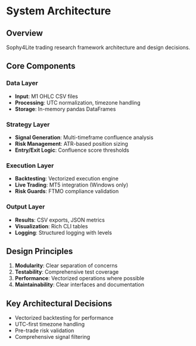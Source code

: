 # System Architecture

## Overview
Sophy4Lite trading research framework architecture and design decisions.

## Core Components

### Data Layer
- **Input**: M1 OHLC CSV files
- **Processing**: UTC normalization, timezone handling
- **Storage**: In-memory pandas DataFrames

### Strategy Layer
- **Signal Generation**: Multi-timeframe confluence analysis
- **Risk Management**: ATR-based position sizing
- **Entry/Exit Logic**: Confluence score thresholds

### Execution Layer
- **Backtesting**: Vectorized execution engine
- **Live Trading**: MT5 integration (Windows only)
- **Risk Guards**: FTMO compliance validation

### Output Layer
- **Results**: CSV exports, JSON metrics
- **Visualization**: Rich CLI tables
- **Logging**: Structured logging with levels

## Design Principles
1. **Modularity**: Clear separation of concerns
2. **Testability**: Comprehensive test coverage
3. **Performance**: Vectorized operations where possible
4. **Maintainability**: Clear interfaces and documentation

## Key Architectural Decisions
- Vectorized backtesting for performance
- UTC-first timezone handling
- Pre-trade risk validation
- Comprehensive signal filtering